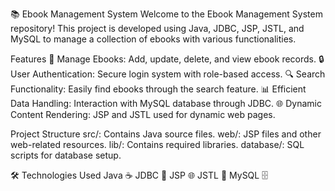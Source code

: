 📚 Ebook Management System
Welcome to the Ebook Management System repository! This project is developed using Java, JDBC, JSP, JSTL, and MySQL to manage a collection of ebooks with various functionalities.

Features
📝 Manage Ebooks: Add, update, delete, and view ebook records.
🔒 User Authentication: Secure login system with role-based access.
🔍 Search Functionality: Easily find ebooks through the search feature.
📊 Efficient Data Handling: Interaction with MySQL database through JDBC.
🌐 Dynamic Content Rendering: JSP and JSTL used for dynamic web pages.

Project Structure
src/: Contains Java source files.
web/: JSP files and other web-related resources.
lib/: Contains required libraries.
database/: SQL scripts for database setup.

🛠️ Technologies Used
Java ☕
JDBC 💾
JSP 🌐
JSTL 📜
MySQL 🗄️

